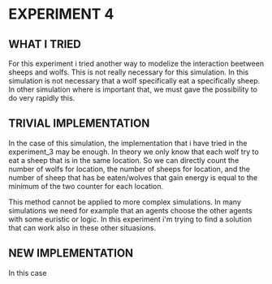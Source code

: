 # EXPERIMENT 4

## WHAT I TRIED
For this experiment i tried another way to modelize the interaction beetween sheeps and wolfs. 
This is not really necessary for this simulation. In this simulation is not necessary that a wolf specifically eat a specifically sheep. In other simulation where is important that, we must gave the possibility to do very rapidly this.

## TRIVIAL IMPLEMENTATION
In the case of this simulation, the implementation that i have tried in the experiment_3 may be enough.
In theory we only know that each wolf try to eat a sheep that is in the same location. So we can directly count the number of wolfs for location, the number of sheeps for location, and the number of sheep that has be eaten/wolves that gain energy is equal to the minimum of the two counter for each location.

This method cannot be applied to more complex simulations. In many simulations we need for example that an agents choose the other agents with some euristic or logic.
In this experiment i'm trying to find a solution that can work also in these other situasions.

## NEW IMPLEMENTATION
In this case 